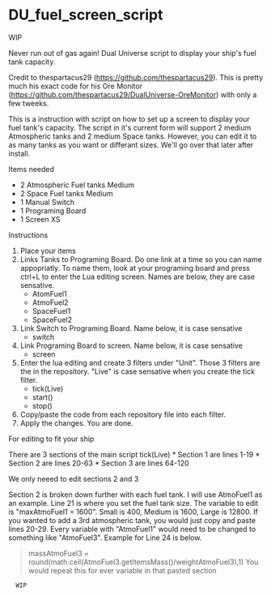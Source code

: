 # DU_fuel_screen_script

WIP

Never run out of gas again! Dual Universe script to display your ship's fuel tank capacity. 

Credit to thespartacus29 (https://github.com/thespartacus29). This is pretty much his exact code for his Ore Monitor (https://github.com/thespartacus29/DualUniverse-OreMonitor) with only a few tweeks. 

This is a instruction with script on how to set up a screen to display your fuel tank's capacity. The script in it's current form will support 2 medium Atmospheric tanks and 2 medium Space tanks. However, you can edit it to as many tanks as you want or differant sizes. We'll go over that later after install. 

Items needed
* 2 Atmospheric Fuel tanks Medium
* 2 Space Fuel tanks Medium
* 1 Manual Switch
* 1 Programing Board
* 1 Screen XS 

Instructions
1. Place your items
2. Links Tanks to Programing Board. Do one link at a time so you can name appopriatly. To name them, look at your programing board and press ctrl+L to enter the Lua editing screen. Names are below, they are case sensative. 
      * AtomFuel1
      * AtmoFuel2
      * SpaceFuel1
      * SpaceFuel2
3. Link Switch to Programing Board. Name below, it is case sensative
      * switch
4. Link Programing Board to screen. Name below, it is case sensative
      * screen
5. Enter the lua editing and create 3 filters under "Unit". Those 3 filters are the in the repository. "Live" is case sensative when you create the tick filter. 
      * tick(Live)
      * start()
      * stop()
6. Copy/paste the code from each repository file into each filter. 
7. Apply the changes. You are done. 



For editing to fit your ship

There are 3 sections of the main script tick(Live)
      * Section 1 are lines 1-19
      * Section 2 are lines 20-63
      * Section 3 are lines 64-120

We only neeed to edit sections 2 and 3

Section 2 is broken down further with each fuel tank. I will use AtmoFuel1 as an example. Line 21 is where you set the fuel tank size. The variable to edit is "maxAtmoFuel1 = 1600". Small is 400, Medium is 1600, Large is 12800. If you wanted to add a 3rd atmospheric tank, you would just copy and paste lines 20-29. Every variable with "AtmoFuel1" would need to be changed to something like "AtmoFuel3". Example for Line 24 is below. 
   >massAtmoFuel3 = round(math.ceil(AtmoFuel3.getItemsMass()/weightAtmoFuel3),1)
You would repeat this for ever variable in that pasted section
      
      
      WIP
